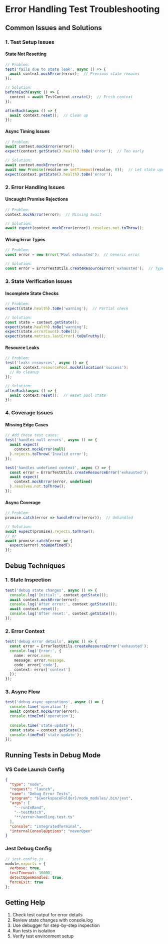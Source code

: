 # Error Handling Test Troubleshooting

## Common Issues and Solutions

### 1. Test Setup Issues

#### State Not Resetting
```typescript
// Problem:
test('fails due to state leak', async () => {
  await context.mockError(error);  // Previous state remains
});

// Solution:
beforeEach(async () => {
  context = await TestContext.create();  // Fresh context
});

afterEach(async () => {
  await context.reset();  // Clean up
});
```

#### Async Timing Issues
```typescript
// Problem:
await context.mockError(error);
expect(context.getState().health).toBe('error');  // Too early

// Solution:
await context.mockError(error);
await new Promise(resolve => setTimeout(resolve, 0));  // Let state update
expect(context.getState().health).toBe('error');
```

### 2. Error Handling Issues

#### Uncaught Promise Rejections
```typescript
// Problem:
context.mockError(error);  // Missing await

// Solution:
await expect(context.mockError(error)).resolves.not.toThrow();
```

#### Wrong Error Types
```typescript
// Problem:
const error = new Error('Pool exhausted');  // Generic error

// Solution:
const error = ErrorTestUtils.createResourceError('exhausted');  // Typed error
```

### 3. State Verification Issues

#### Incomplete State Checks
```typescript
// Problem:
expect(state.health).toBe('warning');  // Partial check

// Solution:
const state = context.getState();
expect(state.health).toBe('warning');
expect(state.errorCount).toBe(1);
expect(state.metrics.lastError).toBeTruthy();
```

#### Resource Leaks
```typescript
// Problem:
test('leaks resources', async () => {
  await context.resourcePool.mockAllocation('success');
  // No cleanup
});

// Solution:
afterEach(async () => {
  await context.reset();  // Reset pool state
});
```

### 4. Coverage Issues

#### Missing Edge Cases
```typescript
// Add these test cases:
test('handles null errors', async () => {
  await expect(
    context.mockError(null)
  ).rejects.toThrow('Invalid error');
});

test('handles undefined context', async () => {
  const error = ErrorTestUtils.createResourceError('exhausted');
  await expect(
    context.mockError(error, undefined)
  ).resolves.not.toThrow();
});
```

#### Async Coverage
```typescript
// Problem:
promise.catch(error => handleError(error));  // Unhandled

// Solution:
await expect(promise).rejects.toThrow();
// or
await promise.catch(error => {
  expect(error).toBeDefined();
});
```

## Debug Techniques

### 1. State Inspection
```typescript
test('debug state changes', async () => {
  console.log('Initial:', context.getState());
  await context.mockError(error);
  console.log('After error:', context.getState());
  await context.reset();
  console.log('After reset:', context.getState());
});
```

### 2. Error Context
```typescript
test('debug error details', async () => {
  const error = ErrorTestUtils.createResourceError('exhausted');
  console.log('Error:', {
    name: error.name,
    message: error.message,
    code: error['code'],
    context: error['context']
  });
});
```

### 3. Async Flow
```typescript
test('debug async operations', async () => {
  console.time('operation');
  await context.mockError(error);
  console.timeEnd('operation');
  
  console.time('state-update');
  const state = context.getState();
  console.timeEnd('state-update');
});
```

## Running Tests in Debug Mode

### VS Code Launch Config
```json
{
  "type": "node",
  "request": "launch",
  "name": "Debug Error Tests",
  "program": "${workspaceFolder}/node_modules/.bin/jest",
  "args": [
    "--runInBand",
    "--testMatch",
    "**/error-handling.test.ts"
  ],
  "console": "integratedTerminal",
  "internalConsoleOptions": "neverOpen"
}
```

### Jest Debug Config
```javascript
// jest.config.js
module.exports = {
  verbose: true,
  testTimeout: 30000,
  detectOpenHandles: true,
  forceExit: true
};
```

## Getting Help

1. Check test output for error details
2. Review state changes with console.log
3. Use debugger for step-by-step inspection
4. Run tests in isolation
5. Verify test environment setup